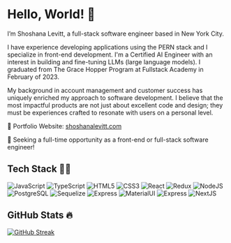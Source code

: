 # Hello, World! 👋

I’m Shoshana Levitt, a full-stack software engineer based in New York City.

I have experience developing applications using the PERN stack and I specialize in front-end development. I'm a Certified AI Engineer with an interest in building and fine-tuning LLMs (large language models). I graduated from The Grace Hopper Program at Fullstack Academy in February of 2023.

My background in account management and customer success has uniquely enriched my approach to software development. I believe that the most impactful products are not just about excellent code and design; they must be experiences crafted to resonate with users on a personal level.

🎨 Portfolio Website: [shoshanalevitt.com](http://www.shoshanalevitt.com/)

👀 Seeking a full-time opportunity as a front-end or full-stack software engineer!

## Tech Stack 👩‍💻

![JavaScript](https://img.shields.io/badge/JavaScript-F7DF1E?style=for-the-badge&logo=javascript&logoColor=black)
![TypeScript](https://img.shields.io/badge/TypeScript-007ACC?style=for-the-badge&logo=typescript&logoColor=white)
![HTML5](https://img.shields.io/badge/HTML5-E34F26?style=for-the-badge&logo=html5&logoColor=white)
![CSS3](	https://img.shields.io/badge/CSS3-1572B6?style=for-the-badge&logo=css3&logoColor=white)
![React](https://img.shields.io/badge/React-20232A?style=for-the-badge&logo=react&logoColor=61DAFB)
![Redux](https://img.shields.io/badge/Redux-593D88?style=for-the-badge&logo=redux&logoColor=white)
![NodeJS](https://img.shields.io/badge/Node.js-43853D?style=for-the-badge&logo=node.js&logoColor=white)
![PostgreSQL](https://img.shields.io/badge/PostgreSQL-316192?style=for-the-badge&logo=postgresql&logoColor=white)
![Sequelize](https://img.shields.io/badge/sequelize-323330?style=for-the-badge&logo=sequelize&logoColor=blue)
![Express](https://img.shields.io/badge/Express.js-404D59?style=for-the-badge)
![MaterialUI](https://img.shields.io/badge/Material--UI-0081CB?style=for-the-badge&logo=material-ui&logoColor=white)
![Express](https://img.shields.io/badge/Framer%20Motion-404D59?style=for-the-badge)
![NextJS](https://img.shields.io/badge/Next.JS-404D59?style=for-the-badge)

## GitHub Stats 🔥

[![GitHub Streak](https://streak-stats.demolab.com?user=shoshana-levitt&theme=black-ice&hide_border=true)](https://git.io/streak-stats)
